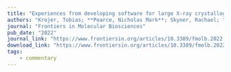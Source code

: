 ```yaml
---
title: "Experiences from developing software for large X-ray crystallography-driven protein-ligand studies"
authors: "Krojer, Tobias; **Pearce, Nicholas Mark**; Skyner, Rachael; "
journal: "Frontiers in Molecular Biosciences"
pub_date: "2022"
journal_link: "https://www.frontiersin.org/articles/10.3389/fmolb.2022.861491/full"
download_link: "https://www.frontiersin.org/articles/10.3389/fmolb.2022.861491/pdf"
tags: 
    - commentary
---
```

